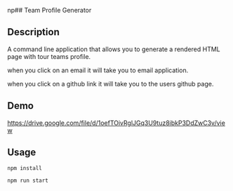 np## Team Profile Generator

## Description

A command line application that allows you to generate a rendered HTML page with tour teams profile.

when you click on an email it will take you to email application.

when you click on a github link it will take you to the users github page.

## Demo

https://drive.google.com/file/d/1oefTOivRglJGq3U9tuz8ibkP3DdZwC3v/view

## Usage

```
npm install
```

```
npm run start
```
